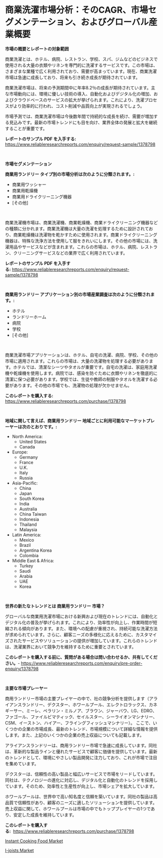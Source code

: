 <p><h1>商業洗濯市場分析：そのCAGR、市場セグメンテーション、およびグローバル産業概要</h1></p><p><strong>市場の概要とレポートの対象範囲</strong></p>
<p><p>商業洗濯とは、ホテル、病院、レストラン、学校、スパ、ジムなどのビジネスで使用される大量の衣類やリネンを専門的に洗濯するサービスです。この市場は、さまざまな業種で広く利用されており、需要が高まっています。現在、商業洗濯市場は急速に成長しており、将来も引き続き成長が期待されています。</p><p>商業洗濯市場は、将来の予測期間中に年率8.2％の成長が期待されています。主な市場動向には、環境に優しい技術の導入、自動化およびデジタル化の増加、およびクラウドベースのサービスの拡大が挙げられます。これにより、洗濯プロセスがより効率的に行われ、コスト削減や品質向上が実現されるでしょう。</p><p>市場予測では、商業洗濯市場は今後数年間で持続的な成長を続け、需要が増加する見込みです。最新の市場トレンドにも目を向け、業界全体の発展と拡大を継続することが重要です。</p></p>
<p><strong>レポートのサンプル PDF を入手する:</strong> <a href="https://www.reliableresearchreports.com/enquiry/request-sample/1378798">https://www.reliableresearchreports.com/enquiry/request-sample/1378798</a></p>
<p>&nbsp;</p>
<p><strong>市場セグメンテーション</strong></p>
<p><strong>商業用ランドリー タイプ別の市場分析は次のように分類されます。:</strong></p>
<p><ul><li>商業用ワッシャー</li><li>商業用乾燥機</li><li>商業用ドライクリーニング機器</li><li>[その他]</li></ul></p>
<p>&nbsp;</p>
<p><p>商業洗濯機市場は、商業洗濯機、商業乾燥機、商業ドライクリーニング機器などの種類に分かれます。商業洗濯機は大量の洗濯を処理するために設計されており、商業乾燥機は洗濯物を乾かすために使用されます。商業ドライクリーニング機器は、特殊な洗浄方法を使用して服をきれいにします。その他の市場には、洗濯用品やサービスなどが含まれます。これらの市場は、ホテル、病院、レストラン、クリーニングサービスなどの業界で広く利用されています。</p></p>
<p><strong>レポートのサンプル PDF を入手する:</strong>&nbsp;<a href="https://www.reliableresearchreports.com/enquiry/request-sample/1378798">https://www.reliableresearchreports.com/enquiry/request-sample/1378798</a></p>
<p>&nbsp;</p>
<p><strong> 商業用ランドリー アプリケーション別の市場産業調査は次のように分類されます。:</strong></p>
<p><ul><li>ホテル</li><li>ランドリーホーム</li><li>病院</li><li>学校</li><li>[その他]</li></ul></p>
<p>&nbsp;</p>
<p><p>商業洗濯市場アプリケーションは、ホテル、自宅の洗濯、病院、学校、その他の市場に適用されます。これらの市場は、大量の洗濯物を処理する必要があります。ホテルでは、清潔なシーツやタオルが重要です。自宅の洗濯は、家庭用洗濯機や乾燥機を使用します。病院では、感染を防ぐために衣類やリネンを徹底的に清潔に保つ必要があります。学校では、生徒や教師の制服やタオルを洗濯する必要があります。その他の市場でも、洗濯物の処理が欠かせません。</p></p>
<p><strong>このレポートを購入する:</strong>&nbsp; <a href="https://www.reliableresearchreports.com/purchase/1378798">https://www.reliableresearchreports.com/purchase/1378798</a></p>
<p>&nbsp;</p>
<p><strong>地域に関して言えば、商業用ランドリー 地域ごとに利用可能なマーケットプレーヤーは次のとおりです。:</strong></p>
<p><ul>
    <li>
        North America:
        <ul>
            <li>United States</li>
            <li>Canada</li>
        </ul>
    </li>
    <li>
        Europe:
        <ul>
            <li>Germany</li>
            <li>France</li>
            <li>U.K.</li>
            <li>Italy</li>
            <li>Russia</li>
        </ul>
    </li>
    <li>
        Asia-Pacific:
        <ul>
            <li>China</li>
            <li>Japan</li>
            <li>South Korea</li>
            <li>India</li>
            <li>Australia</li>
            <li>China Taiwan</li>
            <li>Indonesia</li>
            <li>Thailand</li>
            <li>Malaysia</li>
        </ul>
    </li>
    <li>
        Latin America:
        <ul>
            <li>Mexico</li>
            <li>Brazil</li>
            <li>Argentina Korea</li>
            <li>Colombia</li>
        </ul>
    </li>
    <li>
        Middle East & Africa:
        <ul>
            <li>Turkey</li>
            <li>Saudi</li>
            <li>Arabia</li>
            <li>UAE</li>
            <li>Korea</li>
        </ul>
    </li>
    </ul></p>
<p>&nbsp;</p>
<p><strong>世界の新たなトレンドとは 商業用ランドリー 市場？</strong></p>
<p><p>グローバルな商業用洗濯市場における新興および現在のトレンドには、自動化とデジタル化の普及が挙げられます。これにより、効率性が向上し、作業時間が短縮される傾向があります。また、環境への配慮が重視され、持続可能な洗濯方法が求められています。さらに、顧客ニーズの多様化に応えるために、カスタマイズされたサービスやソリューションの提供が増加しています。これらのトレンドは、洗濯業界において競争力を維持するために重要とされています。</p></p>
<p><strong>このレポートを購入する前に、質問がある場合は問い合わせるか、共有してください。</strong>- <a href="https://www.reliableresearchreports.com/enquiry/pre-order-enquiry/1378798">https://www.reliableresearchreports.com/enquiry/pre-order-enquiry/1378798</a></p>
<p>&nbsp;</p>
<p><strong>主要な市場プレーヤー</strong></p>
<p><p>商用ランドリー市場の主要プレイヤーの中で、社の競争分析を提供します（アライアンスランドリー、デクスター、ホワールプール、エレクトロラックス、カネギーサー、ミーレ、ペラリン・ミルノア、ブラウン、ジャーバウ、LG、EDRO、ファゴール、ファイルビマティック、セイルスター、シーライオンマシナリー、CSM、イーストン、ハイアー、フライングフィッシュマシナリー）。 ここで、いくつかの企業の市場成長、最新のトレンド、市場規模について詳細な情報を提供します。また、上記のいくつかの企業の売上収益についても記載します。</p><p>アライアンスランドリーは、商用ランドリー市場で急速に成長しています。同社は、革新的な製品ラインと優れたサービスで顧客に価値を提供しています。最新のトレンドとして、環境にやさしい製品開発に注力しており、これが市場で注目を集めています。</p><p>デクスターは、信頼性の高い製品と幅広いサービスで市場をリードしています。同社は、テクノロジーの進化に対応し、デジタル化と自動化のトレンドを採用しています。そのため、効率性と生産性が向上し、市場シェアを拡大しています。</p><p>ホワールプールは、世界中で高い知名度と信頼を築いています。同社の製品は高品質で信頼性があり、顧客のニーズに適したソリューションを提供しています。売上収益に関して、ホワールプールは市場の中でもトッププレイヤーの1つであり、安定した成長を維持しています。</p></p>
<p><strong>このレポートを購入する:</strong>&nbsp;&nbsp;<a href="https://www.reliableresearchreports.com/purchase/1378798">https://www.reliableresearchreports.com/purchase/1378798</a></p>
<p><p><a href="https://view.publitas.com/reportprime-1/instant-cooking-food-market-size-and-examines-its-market-scope-with-a-primary-focus-on-growth-opportunities-and-forecasted-trends-spanning-from-2024-to-2031/">Instant Cooking Food Market</a></p><p><a href="https://fuschia-pecorino-a6d.notion.site/I-joists-Market-Provides-a-Comprehensive-Analysis-Including-a-Macro-Overview-of-the-Market-as-well-a-5d30b347d2e34a4b8266e4b5fbb98b06">I-joists Market</a></p></p>